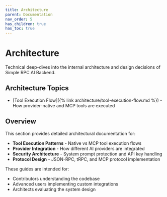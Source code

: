 ```yaml
---
title: Architecture
parent: Documentation
nav_order: 5
has_children: true
has_toc: true
---
```


# Architecture

Technical deep-dives into the internal architecture and design decisions of Simple RPC AI Backend.

## Architecture Topics

- [Tool Execution Flow]({% link architecture/tool-execution-flow.md %}) - How provider-native and MCP tools are executed

## Overview

This section provides detailed architectural documentation for:

- **Tool Execution Patterns** - Native vs MCP tool execution flows
- **Provider Integration** - How different AI providers are integrated
- **Security Architecture** - System prompt protection and API key handling
- **Protocol Design** - JSON-RPC, tRPC, and MCP protocol implementation

These guides are intended for:
- Contributors understanding the codebase
- Advanced users implementing custom integrations
- Architects evaluating the system design
